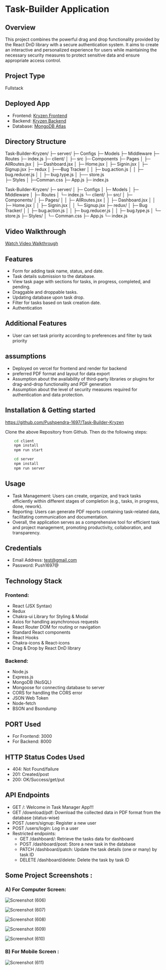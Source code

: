 # Task-Builder Application

## Overview
This project combines the powerful drag and drop functionality provided by the React DnD library with a secure authentication system. It aims to create an interactive and personalized experience for users while maintaining the necessary security measures to protect sensitive data and ensure appropriate access control.

## Project Type
Fullstack

## Deployed App
- Frontend: [Kryzen Frontend](https://kryzen-mocha.vercel.app)
- Backend: [Kryzen Backend](https://kryzen-server.onrender.com)
- Database: [MongoDB Atlas](mongodb+srv://pushpendra:push@cluster0.zr7oie4.mongodb.net/kryzen?retryWrites=true&w=majority&appName=Cluster0)

## Directory Structure
Task-Builder-Kryzen/
├─ server/
     ├─ Configs
     ├─ Models
     ├─ Middleware
     ├─ Routes
     ├─ index.js
├─ client/
│  ├─ src
      ├─ Components
      ├─ Pages
      │     ├─ AllRoutes.jsx
      │     ├─ Dashboard.jsx
      │     ├─ Home.jsx
      │     ├─ Signin.jsx
      │     ├─ Signup.jsx
      ├─ redux
      │      ├──Bug Tracker
      │      │    ├─ bug.action.js
      │      │    ├─ bug.reducer.js
      │      │    ├─ bug.type.js
      │      ├── store.js      
      ├─ Styles 
      │     ├─Comman.css
      ├─  App.js
      ├─  index.js


Task-Builder-Kryzen/
├─ server/
│ ├─ Configs
│ ├─ Models
│ ├─ Middleware
│ ├─ Routes
│ └─ index.js
└─ client/
├─ src/
│ ├─ Components/
│ ├─ Pages/
│ │ ├─ AllRoutes.jsx
│ │ ├─ Dashboard.jsx
│ │ ├─ Home.jsx
│ │ ├─ Signin.jsx
│ │ └─ Signup.jsx
├─ redux/
│ ├─ Bug Tracker/
│ │ ├─ bug.action.js
│ │ ├─ bug.reducer.js
│ │ ├─ bug.type.js
│ └─ store.js
├─ Styles/
│ └─ Comman.css
├─ App.js
└─ index.js

## Video Walkthrough
[Watch Video Walkthrough](https://drive.google.com/file/d/137uhzNo1mEZBcVj-LZCo2kaYq1eRuLuc/view?usp=drive_link)


## Features
- Form for adding task name, status, and date.
- Task details submission to the database.
- View task page with sections for tasks, in progress, completed, and pending.
- Draggable and droppable tasks.
- Updating database upon task drop.
- Filter for tasks based on task creation date.
- Authentication

## Additional Features
- User can set task priority according to preferences and filter by task priority

## assumptions
- Deployed on vercel for frontend and render for backend
- preferred PDF format and layout for data export
- Assumption about the availability of third-party libraries or plugins for drag-and-drop functionality and PDF generation
- Assumption about the level of security measures required for authentication and data protection.

## Installation & Getting started

https://github.com/Pushpendra-1697/Task-Builder-Kryzen

Clone the above Repository from Github. Then do the following steps:

```bash
    cd client
    npm install
    npm run start

    cd server
    npm install
    npm run server
```
## Usage
- Task Management: Users can create, organize, and track tasks efficiently within different stages of completion (e.g., tasks, in progress, done, rework).
- Reporting: Users can generate PDF reports containing task-related data, facilitating communication and documentation.
- Overall, the application serves as a comprehensive tool for efficient task and project management, promoting productivity, collaboration, and transparency.

## Credentials
- Email Address: test@gmail.com
- Password: Push1697@

## Technology Stack
### Frontend:
- React (JSX Syntax)
- Redux
- Chakra-ui Library for Styling & Modal
- Axios for handling asynchronous requests
- React Router DOM for routing or navigation
- Standard React components
- React Hooks
- Chakra-icons & React-icons
- Drag & Drop by React DnD library

### Backend:
- Node.js
- Express.js
- MongoDB (NoSQL)
- Mongoose for connecting database to server
- CORS for handling the CORS error
- JSON Web Token
- Node-fetch
- BSON and Bsondump

## PORT Used
- For Frontend: 3000
- For Backend: 8000

## HTTP Status Codes Used
- 404: Not Found/failure
- 201: Created/post
- 200: OK/Success/get/put

## API Endpoints
- GET /: Welcome in Task Manager App!!!
- GET /download/pdf: Download the collected data in PDF format from the database (status-wise)
- POST /users/signup: Register a new user
- POST /users/login: Log in a user
- Restricted endpoints:
  - GET /dashboard/: Retrieve the tasks data for dashboard
  - POST /dashboard/post: Store a new task in the database
  - PATCH /dashboard/patch: Update the task details (one or many) by task ID
  - DELETE /dashboard/delete: Delete the task by task ID


## Some Project Screenshots :
### A) For Computer Screen:
![Screenshot (606)](https://github.com/Pushpendra-1697/Task-Builder-Kryzen/assets/104748364/ff85d3fd-a703-4fa0-97d8-471a6ab04c40)

![Screenshot (607)](https://github.com/Pushpendra-1697/Task-Builder-Kryzen/assets/104748364/57e85a20-f54d-40a2-a8aa-45d24296d8de)

![Screenshot (608)](https://github.com/Pushpendra-1697/Task-Builder-Kryzen/assets/104748364/6384cb76-9255-474e-b824-f11c553f4d60)

![Screenshot (609)](https://github.com/Pushpendra-1697/Task-Builder-Kryzen/assets/104748364/58c6eaaa-a598-497e-b465-510ab620337e)

![Screenshot (610)](https://github.com/Pushpendra-1697/Task-Builder-Kryzen/assets/104748364/5948c0d0-0d4a-4a85-b10e-9c86f0cfef69)

### B) For Mobile Screen :
![Screenshot (611)](https://github.com/Pushpendra-1697/Task-Builder-Kryzen/assets/104748364/2b9ae15a-e00a-4d88-9859-a024a5767a27)
